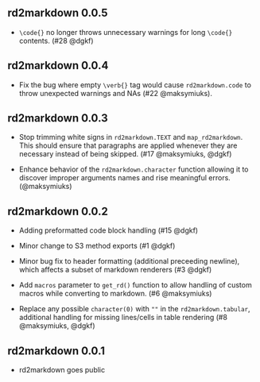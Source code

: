 rd2markdown 0.0.5
-----------------

* `\code{}` no longer throws unnecessary warnings for long `\code{}` contents.
  (#28 @dgkf)


rd2markdown 0.0.4
-----------------

* Fix the bug where empty `\verb{}` tag would cause `rd2markdown.code` to throw unexpected 
  warnings and NAs (#22 @maksymiuks).


rd2markdown 0.0.3
-----------------

* Stop trimming white signs in `rd2markdown.TEXT` and `map_rd2markdown`. This
  should ensure that paragraphs are applied whenever they are necessary
  instead of being skipped. (#17 @maksymiuks, @dgkf)

* Enhance behavior of the `rd2markdown.character` function allowing it 
  to discover improper arguments names and rise meaningful errors. (@maksymiuks)

rd2markdown 0.0.2
-----------------

* Adding preformatted code block handling (#15 @dgkf)

* Minor change to S3 method exports (#1 @dgkf)

* Minor bug fix to header formatting (additional preceeding newline), which
  affects a subset of markdown renderers (#3 @dgkf)

* Add `macros` parameter to `get_rd()` function to allow handling of 
  custom macros while converting to markdown. (#6 @maksymiuks)
  
* Replace any possible `character(0)` with `""` in the `rd2markdown.tabular`,
  additional handling for missing lines/cells in table rendering 
  (#8 @maksymiuks, @dgkf)
  
rd2markdown 0.0.1
-----------------

* rd2markdown goes public
